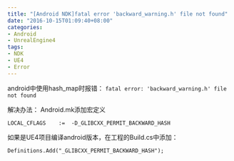 ```yaml
---
title: "[Android NDK]fatal error 'backward_warning.h' file not found"
date: "2016-10-15T01:09:40+08:00"
categories:
- Android
- UnrealEngine4
tags:
- NDK
- UE4
- Error
---
```



android中使用hash_map时报错：
`fatal error: 'backward_warning.h' file not found`

解决办法：
Android.mk添加宏定义

    LOCAL_CFLAGS    :=  -D_GLIBCXX_PERMIT_BACKWARD_HASH 

如果是UE4项目编译android版本，在工程的Build.cs中添加：

    Definitions.Add("_GLIBCXX_PERMIT_BACKWARD_HASH");
